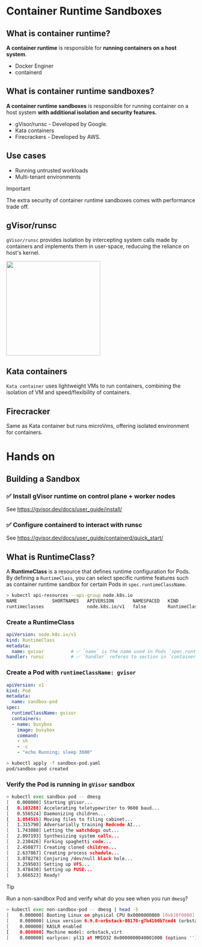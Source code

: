 # Container Runtime Sandboxes

## What is container runtime?

**A container runtime** is responsible for **running containers on a host system**.
- Docker Enginer
- containerd

## What is container runtime sandboxes?

**A container runtime sandboxes** is responsible for running container on a host system **with additional isolation and security features.**
- gVisor/runsc - Developed by Google.
- Kata containers
- Firecrackers - Developed by AWS.

## Use cases
- Running untrusted workloads
- Multi-tenant environments 

>[!IMPORTANT]
>The extra security of container runtime sandboxes comes with performance trade off.

## gVisor/runsc

`gVisor/runsc` provides isolation by intercepting system calls made by containers and implements them in user-space, reducuing the reliance on host's kernel.

<img src='https://github.com/user-attachments/assets/a211e1d5-17a5-45ae-a329-462771881b79' height=250 />

## Kata containers

`Kata container` uses lightweight VMs to run containers, combining the isolation of VM and speed/flexibility of containers.

## Firecracker

Same as Kata container but runs microVms, offering isolated environment for containers.

# Hands on

## Building a Sandbox

### ✅ Install gVisor runtime on control plane + worker nodes

See https://gvisor.dev/docs/user_guide/install/

### ✅ Configure containerd to interact with runsc

See https://gvisor.dev/docs/user_guide/containerd/quick_start/

## What is RuntimeClass?

A **RuntimeClass** is a resource that defines runtime configuration for Pods. By defining a `RuntimeClass`, you can select specific runtime features such as container runtime sandbox for certain Pods in `spec.runtimeClassName`.

```sh
> kubectl api-resources --api-group node.k8s.io
NAME             SHORTNAMES   APIVERSION       NAMESPACED   KIND
runtimeclasses                node.k8s.io/v1   false        RuntimeClass
```

### Create a RuntimeClass

```yaml
apiVersion: node.k8s.io/v1
kind: RuntimeClass
metadata:
  name: gvisor          # ✅ `name` is the name used in Pods `spec.runtimeClassName` to apply this RuntimeClass to Pods.
handler: runsc          # ✅ `handler` referes to section in `containerd` that configures runsc.
```

### Create a Pod with `runtimeClassName: gvisor`
```yaml
apiVersion: v1
kind: Pod
metadata:
  name: sandbox-pod
spec:
  runtimeClassName: gvisor
  containers:
  - name: busybox
    image: busybox
    command:
    - sh
    - -c
    - "echo Running; sleep 3600"
```

```sh
> kubectl apply -f sandbox-pod.yaml
pod/sandbox-pod created
```

### Verify the Pod is running in `gVisor` sandbox
```sh
> kubectl exec sandbox-pod -- dmesg
[   0.000000] Starting gVisor...
[   0.103288] Accelerating teletypewriter to 9600 baud...
[   0.556524] Daemonizing children...
[   1.054515] Moving files to filing cabinet...
[   1.315790] Adversarially training Redcode AI...
[   1.743080] Letting the watchdogs out...
[   2.097193] Synthesizing system calls...
[   2.230426] Forking spaghetti code...
[   2.450877] Creating cloned children...
[   2.637867] Creating process schedule...
[   3.078278] Conjuring /dev/null black hole...
[   3.259503] Setting up VFS...
[   3.478430] Setting up FUSE...
[   3.666523] Ready!
```

>[!TIP]
> Run a non-sandbox Pod and verify what do you see when you run `dmesg`?

```sh
> kubectl exec non-sandbox-pod -- dmesg | head -5
[    0.000000] Booting Linux on physical CPU 0x0000000000 [0x610f0000]
[    0.000000] Linux version 6.9.8-orbstack-00170-g7b4100b7ced4 (orbstack@builder) (clang version 17.0.6, LLD 17.0.6) #1 SMP Thu Jul 11 03:32:20 UTC 2024
[    0.000000] KASLR enabled
[    0.000000] Machine model: orbstack,virt
[    0.000000] earlycon: pl11 at MMIO32 0x0000000040001000 (options '')
```
